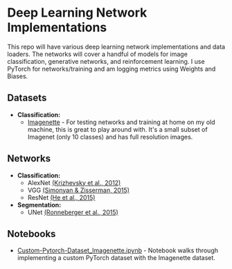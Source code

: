 # Deep Learning Network Implementations
This repo will have various deep learning network implementations and data loaders. The networks will cover a handful of models for image classification, generative networks, and reinforcement learning. I use PyTorch for networks/training and am logging metrics using Weights and Biases.  

## Datasets
- **Classification:** 
    - [Imagenette](https://github.com/fastai/imagenette) - For testing networks and training at home on my old machine, this is great to play around with. It's a small subset of Imagenet (only 10 classes) and has full resolution images. 

## Networks
-  **Classification:**
    - AlexNet [(Krizhevsky et al., 2012)](https://proceedings.neurips.cc/paper/2012/file/c399862d3b9d6b76c8436e924a68c45b-Paper.pdf)
    - VGG [(Simonyan & Zisserman, 2015)](https://arxiv.org/abs/1409.1556)
    - ResNet [(He et al., 2015)](https://arxiv.org/abs/1512.03385)
- **Segmentation:**
    - UNet [(Ronneberger et al., 2015)](https://arxiv.org/abs/1505.04597)
## Notebooks
- [Custom-Pytorch-Dataset_Imagenette.ipynb](https://github.com/khajash/dl-networks/blob/main/notebooks/Custom-Pytorch-Dataset_Imagenette.ipynb) - Notebook walks through implementing a custom PyTorch dataset with the Imagenette dataset.